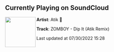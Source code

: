 ## Currently Playing on SoundCloud

[<img align="left" width="100" src="https://i1.sndcdn.com/artworks-000172037108-72hr3a-t500x500.jpg">](https://soundcloud.com/atikmusic/zomboy-dip-it-atik-remix-2)

**Artist**: Atik 👻 

**Track**: ZOMBOY - Dip It (Atik Remix)

Last updated at 07/30/2022 15:28
